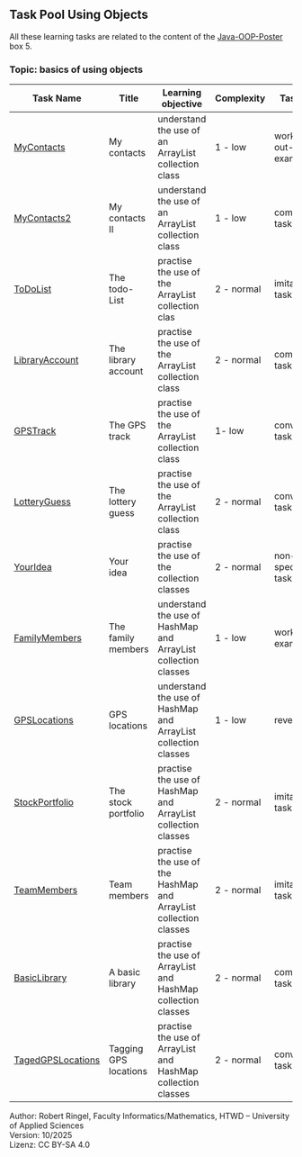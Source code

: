 ## Task Pool Using Objects

All these learning tasks are related to the content of the [Java-OOP-Poster](../JavaPosterOOP_engl.pdf) box 5. 

### Topic: basics of using objects


| **Task Name**                                    | **Title**                         | **Learning objective**                                      | **Complexity** | **Task type**          |
| ------------------------------------------------ | --------------------------------- | ----------------------------------------------------------- | -------------- | ---------------------- |
| [MyContacts](MyContacts.md)                      | My contacts                       | understand the use of an ArrayList collection class         | 1 - low        | worked-out-example     |
| [MyContacts2](MyContacts2.md)                    | My contacts II                    | understand the use of an ArrayList collection class         | 1 - low        | completion task        |
| [ToDoList](ToDoList.md)                          | The todo-List                     | practise the use of the ArrayList collection clas           | 2 - normal     | imitation task         |
| [LibraryAccount](LibraryAccount.md)              | The library account               | practise the use of the ArrayList collection class          | 2 - normal     | completion task        |
| [GPSTrack](GPSTrack.md)                          | The GPS track                     | practise the use of the ArrayList collection class          | 1- low         | conventional task      |
| [LotteryGuess](LotteryGuess.md)                  | The lottery guess                 | practise the use of the ArrayList collection class          | 2 - normal     | conventional task      |
| [YourIdea](YourIdea.md)                          | Your idea                         | practise the use of the collection classes                  | 2 - normal     | non-specific goal task |
| [FamilyMembers](FamilyMembers.md)                | The family members                | understand the use of HashMap and ArrayList collection classes | 1 - low     | worked-out example     |
| [GPSLocations](GPSLocations.md)                  | GPS locations                     | understand the use of HashMap and ArrayList collection classes | 1 - low     | reverse task 	       |
| [StockPortfolio](StockPortfolio.md)              | The stock portfolio               | practise the use of HashMap and ArrayList collection classes | 2 - normal    | imitation task         |
| [TeamMembers](TeamMembers.md)                    | Team members                      | practise the use of the HashMap and ArrayList collection classes | 2 - normal | imitation task        |
| [BasicLibrary](BasicLibrary.md)                  | A basic library                   | practise the use of ArrayList and HashMap collection classes | 2 - normal    | completion task        | 
| [TagedGPSLocations](TagedGPSLocations.md)        | Tagging GPS locations             | practise the use of ArrayList and HashMap collection classes | 2 - normal    | conventional task      |

Author: Robert Ringel, Faculty Informatics/Mathematics, HTWD – University of Applied Sciences  
Version: 10/2025  
Lizenz: CC BY-SA 4.0



